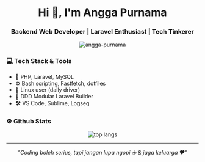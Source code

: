 <h1 align="center">Hi 👋, I'm Angga Purnama</h1>
<h3 align="center">Backend Web Developer | Laravel Enthusiast | Tech Tinkerer</h3>

<p align="center">
  <img src="https://komarev.com/ghpvc/?username=angga-purnama&label=Profile%20views&color=0e75b6&style=flat" alt="angga-purnama" />
</p>

### 💻 Tech Stack & Tools
- 🔧 PHP, Laravel, MySQL
- ⚙️ Bash scripting, Fastfetch, dotfiles
- 🐧 Linux user (daily driver)
- 🧱 DDD Modular Laravel Builder
- 🛠️ VS Code, Sublime, Logseq

### ⚙️ Github Stats

<p align="center">
  <img src="https://github-readme-stats.vercel.app/api/top-langs/?username=anggagewor&layout=compact&theme=radical" alt="top langs" />
</p>

---

<p align="center">
  <em>"Coding boleh serius, tapi jangan lupa ngopi ☕ & jaga keluarga ❤️"</em>
</p>
